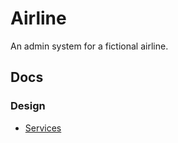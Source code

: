 # Airline

An admin system for a fictional airline.

## Docs

### Design

- [Services](docs/design/services.md)
